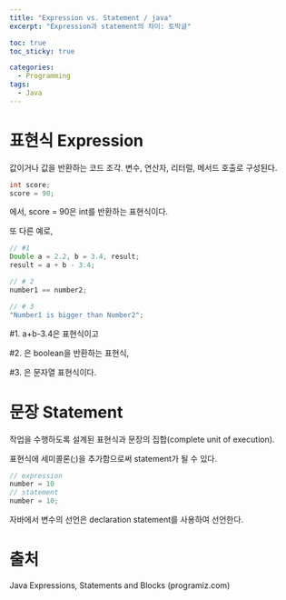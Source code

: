 ```yaml
---
title: "Expression vs. Statement / java"
excerpt: "Expression과 statement의 차이: 토막글"

toc: true
toc_sticky: true

categories:
  - Programming
tags:
  - Java
---
```

# 표현식 Expression

값이거나 값을 반환하는 코드 조각. 변수, 연산자, 리터럴, 메서드 호출로 구성된다.

```java
int score;
score = 90;
```

에서, score = 90은 int를 반환하는 표현식이다.

또 다른 예로,

```java
// #1
Double a = 2.2, b = 3.4, result;
result = a + b - 3.4;

// # 2
number1 == number2;

// # 3
"Number1 is bigger than Number2";
```

#1. a+b-3.4은 표현식이고

#2. 은 boolean을 반환하는 표현식,

#3. 은 문자열 표현식이다.

 
# 문장 Statement

작업을 수행하도록 설계된 표현식과 문장의 집합(complete unit of execution).

표현식에 세미콜론(;)을 추가함으로써 statement가 될 수 있다.

```java
// expression
number = 10
// statement
number = 10;
```

자바에서 변수의 선언은 declaration statement를 사용하여 선언한다.

 
# 출처

Java Expressions, Statements and Blocks (programiz.com)
